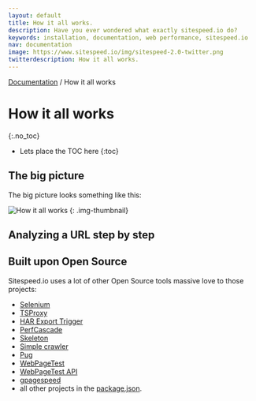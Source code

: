 ```yaml
---
layout: default
title: How it all works.
description: Have you ever wondered what exactly sitespeed.io do?
keywords: installation, documentation, web performance, sitespeed.io
nav: documentation
image: https://www.sitespeed.io/img/sitespeed-2.0-twitter.png
twitterdescription: How it all works.
---
```

[Documentation]({{site.baseurl}}/documentation/sitespeed.io/) / How it all works

# How it all works
{:.no_toc}

* Lets place the TOC here
{:toc}

## The big picture
The big picture looks something like this:

![How it all works]({{site.baseurl}}/documentation/sitespeed.io/how-it-all-works/sitespeed-how-it-works.png)
{: .img-thumbnail}

## Analyzing a URL step by step

## Built upon Open Source
Sitespeed.io uses a lot of other Open Source tools massive love to those projects:

 * [Selenium](http://www.seleniumhq.org/)
 * [TSProxy](https://github.com/WPO-Foundation/tsproxy)
 * [HAR Export Trigger](https://github.com/firebug/har-export-trigger)
 * [PerfCascade](https://github.com/micmro/PerfCascade)
 * [Skeleton](http://getskeleton.com)
 * [Simple crawler](https://github.com/cgiffard/node-simplecrawler)
 * [Pug](https://www.npmjs.com/package/pug)
 * [WebPageTest](https://www.webpagetest.org)
 * [WebPageTest API](https://github.com/marcelduran/webpagetest-api)
 * [gpagespeed](https://www.npmjs.com/package/gpagespeed)
 * all other projects in the [package.json](https://github.com/sitespeedio/sitespeed.io/blob/master/package.json).
